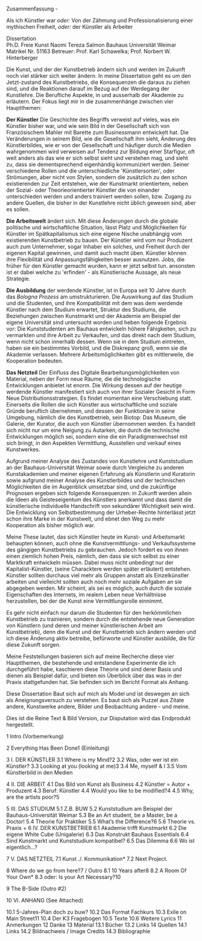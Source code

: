 Zusammenfassung - 


Als ich Künstler war *oder:* Von der Zähmung und Professionalisierung einer mythischen Freiheit, *oder:* der Künstler als Arbeiter 


Dissertation  
Ph.D. Freie Kunst
Naomi Tereza Salmon
Bauhaus Universität Weimar
Matrikel Nr. 51163
Betreuer: Prof. Karl Schawelka; Prof. Norbert W. Hinterberger


Die Kunst, und der der Kunstbetrieb ändern sich und werden im Zukunft noch viel stärker sich weiter ändern. In meine Dissertation geht es um den Jetzt-zustand des 
Kunstbetriebs, die Konsequenzen die daraus zu ziehen sind, und die Reaktionen darauf im Bezug auf der Werdegang der Kunstlehre. Die Berufliche Aspekte, in und ausserhalb 
der Akademie zu erläutern. Der Fokus liegt mir in die zusammenhänge zwischen vier Hauptthemen:

**Der Künstler** Die Geschichte des Begriffs verweist auf vieles, was ein Künstler bisher war, und wie sein Bild in der Gesellschaft sich von Französischem Mahler mit 
Barette zum Businessmann entwickelt hat. Die Veränderungen in seinem Bild, wie die Gesellschaft ihm sieht, Änderung des Künstlerbildes, wie er von der Gesellschaft und häufiger durch die 
Medien wahrgenommen wird verweisen auf Tendenz zur Bildung einer Starfigur, oft weit anders als das wie er sich selbst sieht und verstehen mag, und sieht zu, dass sie dementsprechend eigenhändig
kommuniziert werden. Seiner verschiedene Rollen und die unterschiedliche 'Künstlersorten', oder Strömungen, aber nicht von Stylen, sondern die zusätzlich zu den schon existierenden zur Zeit 
entstehen, wie der Kunstmarkt orientiertem, neben der Sozial- oder Theorieorientierter Künstler die von einander unterschieden werden und anders trainiert werden sollen, bzw. Zugang zu andere Quellen, 
die bisher in der Kunstlehre nicht üblich gewesen sind, aber es sollen. 

**Die Arbeitswelt** ändert sich. Mit diese Änderungen durch die globale politische und wirtschaftliche Situation, lässt Platz und Möglichkeiten für Künstler im Spätkapitalismus sich 
eine eigene Nische unabhängig vom existierenden Kunstbetrieb zu bauen. Der Künstler wird vom nur Produzent auch zum Unternehmer, sogar Inhaber ein solches, und Freiheit durch der eigenen 
Kapital gewinnen, und damit auch macht üben. Künstler können ihre Flexibilität und Anpassungsfähigkeiten besser ausnutzen. Jobs, die früher für den Künstler gemacht wurden, kann er jetzt selbst tun.
ansonsten ist er dabei welche zu 'erfinden' - als Künstlerische Aussage, als neue Strategie.

**Die Ausbildung** der werdende Künstler, ist in Europa seit 10 Jahre durch das *Bologna Prozess* am umstrukturieren. Die Auswirkung auf das Studium und die Studenten, und ihre Kompatibilität mit dem was
dem werdende Künstler nach dem Studium erwartet, Struktur des Studiums, die Beziehungen zwischen Kunstmarkt und der Akademie am Beispiel der eigene Universität sind untersucht worden 
und heben folgende Ergebnis vor: Die Kunststudenten am Bauhaus entwickeln höhere Fähigkeiten, sich zu vermarkten und ihre Arbeit zu Verkaufen, und das direkt nach dem Studium, 
wenn nicht schon innerhalb dessen. Wenn sie in dem Studium eintreten, haben sie ein bestimmtes Vorbild, und die Diskrepanz groß, wenn sie die Akademie verlassen.
Mehrere Arbeitsmöglichkeiten gibt es mittlerweile, die Kooperation bedeuten. 

**Das Netzteil** Der Einfluss des Digitale Bearbeitungsmöglichkeiten von Material, neben der Form neue Räume, die die technologische Entwicklungen anbietet ist enorm.  Die Wirkung dessen
auf der heutige werdende Künstler manifestiert sich auch von ihrer Sozialer Gesicht in Form Neue Distributionsstrategien. Es findet momentan eine Verschiebung statt. Einerseits die Rollen die sich 
Künstler aus wirtschaftliche und soziale Gründe beruflich übernehmen, und dessen der Funktionäre in seine Umgebung, nämlich die des Kunstbetrieb, sein Biotop: Das Museum, die Galerie, der Kurator, 
die auch von Künstler übernommen werden. Es handelt sich nicht nur um eine Neigung zu Autarken, die durch die technische Entwicklungen möglich sei, sondern eine die ein Paradigmenwechsel mit sich 
bringt, in den Aspekten Vermittlung, Ausstellen und verkauf eines Kunstwerkes.

Aufgrund meiner Analyse des Zustandes von Kunstlehre und Kunststudium an der Bauhaus-Universität Weimar sowie durch Vergleiche zu anderen 
Kunstakademien und meiner eigenen Erfahrung als Künstlerin und Kuratorin sowie aufgrund meiner Analyse des Künstlerbildes und der technischen 
Möglichkeiten die im Augenblick umsetzbar sind, und die zukünftige Prognosen ergeben sich folgende Konsequenzen: in Zukunft werden allein die 
Ideen als Geisteseigentum des Künstlers anerkannt und dass damit die künstlerische individuelle Handschrift von sekundärer Wichtigkeit sein wird.
Die Entwicklung von Selbstbestimmung der Urheber-Rechte hinterlässt jetzt schon ihre Marke in der Kunstwelt, und ebnet den Weg zu mehr Kooperation
als bisher möglich war.

Meine These lautet, das sich Künstler heute im Kunst- und Arbeitsmarkt behaupten können, auch ohne die Kunstvermittlungs- und Verkaufssysteme des gängigen Kunstbetriebs 
zu gebrauchen. Jedoch fordert es von ihnen einen ziemlich hohen Preis, nämlich, den dass sie sich selbst zu einer Marktkraft entwickeln müssen. Dabei muss nicht
unbedingt nur der Kapitalist-Künstler, (seine Characktere werden später erläutert) entstehen. Künstler sollten durchaus viel mehr als Gruppen anstatt als Einzelkünstler 
arbeiten und vielleicht sollten auch noch mehr soziale Aufgaben an sie abgegeben werden. Mir scheint, als sei es möglich, auch durch die soziale Eigenschaften des Internets,
im realem Leben neue Verhältnisse herzustellen, bei der die Kunst eine Vermittlungsrolle einnimmt. 

Es gehr nicht einfach nur darum die Studenten für den herkömmlichen Kunstbetrieb zu trainieren, sondern durch die entstehende neue Generation von Künstlern (und deren und 
meiner künstlerischen Arbeit am Kunstbetrieb), denn die Kunst und der Kunstbetrieb sich ändern werden und ich diese Änderung aktiv betreibe, 
befürworte und Künstler ausbilde, die für diese Zukunft sorgen.

Meine Feststellungen basieren sich auf meine Recherche diese vier Hauptthemen, die bestehende und entstandene Experimente die ich durchgeführt habe, 
kaschieren diese Theorie und sind derer Basis und dienen als Beispiel dafür, und bieten ein Überblick über das was in der Praxis stattgefunden hat. 
Sie befinden sich im Bericht Format als Anhang.

Diese Dissertation Baut sich auf mich als Model und ist deswegen an sich als Aneignungsversuch zu verstehen. Es baut sich als Puzzel aus Zitate andere, Kunstwerke andere, 
Bilder und Beobachtung andere - und meine.

Dies ist die Reine Text & Bild Version, zur Disputation wird das Endprodukt hergestellt.


1 Intro (Vorbemerkung)

2 Everything Has Been Done1 (Einleitung)

3 I. DER KÜNSTLER
3.1 Where is my Mind?2
3.2 Was, oder wer ist ein Künstler?
3.3 Looking at you (looking at me)3
3.4 Me, myself & I
3.5 Vom Künstlerbild in den Medien

4 II. DIE ARBEIT
4.1 Das Bild von Kunst als Business
4.2 Künstler = Autor + Produzent
4.3 Beruf: Künstler
4.4 Would you like to be modified?4
4.5 Why, are the artists poor?5

5 III. DAS STUDIUM
5.1 Z.B. BUW
5.2 Kunststudium am Beispiel der Bauhaus-Universität Weimar
5.3 Be an Art student, be a Master, be a Doctor!
5.4 Theorie für Praktiker
5.5 What’s the Difference?6
5.6 Theorie vs. Praxis
+
6 IV. DER KUNSTBETRIEB
6.1 Akademie trifft Kunstmarkt
6.2 Die eigene White Cube (Unigalerie)
6.3 Das Konstrukt Bauhaus Essentials
6.4 Sind Kunstmarkt und Kunststudium kompatibel?
6.5 Das Dilemma
6.6 Wo ist eigentlich…?

7 V. DAS NETZTEIL
7.1 Kunst ./. Kommunikation*
7.2 Next Project.

8 Where do we go from here?7 / Outro
8.1 10 Years after8
8.2 A Room Of Your Own*
8.3 oder: Is your Art Necessary?10

9 The B-Side (Outro #2)

10 VI. ANHANG (See Attached)

10.1 5-Jahres-Plan doch zu buw?
10.2 Das Format Fachkurs
10.3 Exile on Main Street11
10.4 Der K3 Fragebogen
10.5 Texte
10.6 Weitere Lyrics
11 Anmerkungen
12 Danke
13 Material
13.1 Bücher
13.2 Links
14 Quellen
14.1 Links
14.2 Bildnachweis / Image Credits
14.3 Bibliographie
